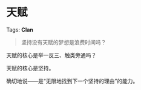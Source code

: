 # 天赋

Tags: **Clan**

> 坚持没有天赋的梦想是浪费时间吗？



天赋的核心是举一反三、触类旁通吗？

天赋的核心是坚持。

确切地说——是“无限地找到下一个坚持的理由”的能力。




